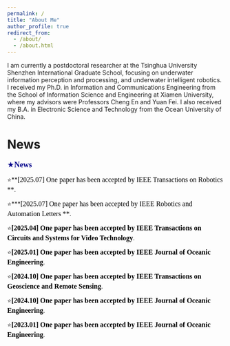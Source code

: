 ```yaml
---
permalink: /
title: "About Me"
author_profile: true
redirect_from: 
  - /about/
  - /about.html
---
```


I am currently a postdoctoral researcher at the Tsinghua University Shenzhen International Graduate School, focusing on underwater information perception and processing, and underwater intelligent robotics. I received my Ph.D. in Information and Communications Engineering from the School of Information Science and Engineering at Xiamen University, where my advisors were Professors Cheng En and Yuan Fei. I also received my B.A. in Electronic Science and Technology from the Ocean University of China.


News
======
<font face="Times New Roman" id="education" color=\#00008B size=4> ★**News**</font> 

:star:**<font face="Times New Roman" color=black size=3>[2025.07] One paper has been accepted by IEEE Transactions on Robotics **</font>.

:star:***<font face="Times New Roman" color=black size=3>[2025.07] One paper has been accepted by IEEE Robotics and Automation Letters **</font>.

:star:**<font face="Times New Roman" color=black size=3>[2025.04] One paper has been accepted by IEEE Transactions on Circuits and Systems for Video Technology**</font>.

:star:**<font face="Times New Roman" color=black size=3>[2025.01] One paper has been accepted by IEEE Journal of Oceanic Engineering**</font>.

:star:**<font face="Times New Roman" color=black size=3>[2024.10] One paper has been accepted by IEEE Transactions on Geoscience and Remote Sensing**</font>.

:star:**<font face="Times New Roman" color=black size=3>[2024.10] One paper has been accepted by IEEE Journal of Oceanic Engineering**</font>.

:star:**<font face="Times New Roman" color=black size=3>[2023.01] One paper has been accepted by IEEE Journal of Oceanic Engineering**</font>.

